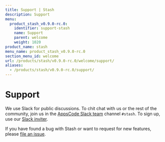 ```yaml
---
title: Support | Stash
description: Support
menu:
  product_stash_v0.9.0-rc.0:
    identifier: support-stash
    name: Support
    parent: welcome
    weight: 1020
product_name: stash
menu_name: product_stash_v0.9.0-rc.0
section_menu_id: welcome
url: /products/stash/v0.9.0-rc.0/welcome/support/
aliases:
  - /products/stash/v0.9.0-rc.0/support/
---
```

# Support

We use Slack for public discussions. To chit chat with us or the rest of the community, join us in the [AppsCode Slack team](https://appscode.slack.com/messages/C8NCX6N23/details/) channel `#stash`. To sign up, use our [Slack inviter](https://slack.appscode.com/).

If you have found a bug with Stash or want to request for new features, please [file an issue](https://github.com/stashed/stash/issues/new).
